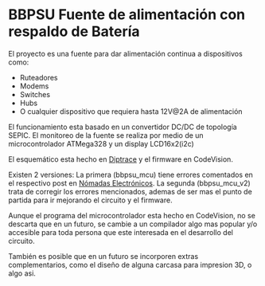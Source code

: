 ﻿# **BBPSU Fuente de alimentación con respaldo de Batería**

El proyecto es una fuente para dar alimentación continua a dispositivos como:
- Ruteadores
- Modems
- Switches
- Hubs
- O cualquier dispositivo que requiera hasta 12V@2A de alimentación

El funcionamiento esta basado en un convertidor DC/DC de topología SEPIC. El monitoreo de la fuente se realiza por medio de un microcontrolador ATMega328 y un display LCD16x2(i2c)

El esquemático esta hecho en [Diptrace](www.diptrace.com) y el firmware en CodeVision.

Existen 2 versiones: La primera (bbpsu_mcu) tiene errores comentados en el respectivo post en [Nómadas Electrónicos](nomadaselectronicos.wordpress.com). La segunda (bbpsu_mcu_v2) trata de corregir los errores mencionados, ademas de ser mas el punto de partida para ir mejorando el circuito y el firmware.

Aunque el programa del microcontrolador esta hecho en CodeVision, no se descarta que en un futuro, se cambie a un compilador algo mas popular y/o accesible para toda persona que este interesada en el desarrollo del circuito.

También es posible que en un futuro se incorporen extras complementarios, como el diseño de alguna carcasa para impresion 3D, o algo asi.
